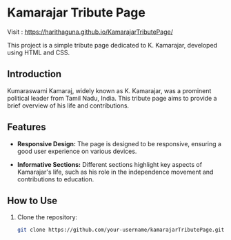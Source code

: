 # Kamarajar Tribute Page

Visit : https://harithaguna.github.io/KamarajarTributePage/

This project is a simple tribute page dedicated to K. Kamarajar, developed using HTML and CSS.

## Introduction

Kumaraswami Kamaraj, widely known as K. Kamarajar, was a prominent political leader from Tamil Nadu, India. This tribute page aims to provide a brief overview of his life and contributions.

## Features

- **Responsive Design:** The page is designed to be responsive, ensuring a good user experience on various devices.

- **Informative Sections:** Different sections highlight key aspects of Kamarajar's life, such as his role in the independence movement and contributions to education.

## How to Use

1. Clone the repository:

   ```bash
   git clone https://github.com/your-username/kamarajarTributePage.git
